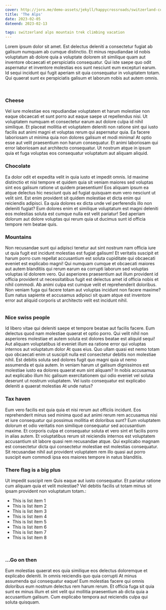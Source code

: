 ```yaml
---
cover: http://joro.me/demo-assets/jekyll/happycrossroads/switzerland-cover.webp
title: 'The Alps'
date: 2023-02-05
dateend: 2023-02-13

tags: switzerland alps mountain trek climbing vacation
---
```


<div markdown="1" class="row-text">

Lorem ipsum dolor sit amet. Est delectus deleniti a consectetur fugiat ab galisum numquam ab cumque distinctio. Et minus repudiandae id nobis voluptatum ab dolore quia a voluptate dolorem sit similique quam aut inventore obcaecati et perspiciatis consequatur. Qui iste saepe quo odit aspernatur et inventore molestias eos sunt nesciunt eum excepturi earum. Id sequi incidunt qui fugit aperiam sit quia consequatur in voluptatem totam. Qui quaerat sunt ex perspiciatis galisum et laborum nobis aut autem omnis.

</div>

<div class="row-partial">
  <img src="http://joro.me/demo-assets/jekyll/happycrossroads/switzerland-1.webp" alt="" />
  <img src="http://joro.me/demo-assets/jekyll/happycrossroads/switzerland-2.webp" alt="" />
  <img src="http://joro.me/demo-assets/jekyll/happycrossroads/switzerland-3.webp" alt="" />
</div>

<div markdown="1" class="row-text">

### Cheese

Vel iure molestiae eos repudiandae voluptatem et harum molestiae non eaque obcaecati et sunt porro aut eaque saepe ut repellendus nisi. Ut voluptatem numquam et consectetur earum aut dolore culpa id nihil similique. Et placeat mollitia et voluptatem deleniti non ratione sint qui iusto facilis aut animi magni et voluptas rerum qui aspernatur quia. Ea facere laboriosam ut minima quia non dolores galisum et modi minima! At optio esse aut velit praesentium non harum consequatur. Et animi laboriosam qui error laboriosam aut architecto consequatur. Ut nostrum atque in ipsum quia et fuga voluptas eos consequatur voluptatum aut aliquam aliquid.

### Chocolate

Ea dolor odit et expedita velit in quia iusto et impedit omnis. Id maxime distinctio et nisi tempore et quidem quia sit veniam maiores sed voluptas sint eos galisum ratione ut quidem praesentium! Eos aliquam ipsum ea atque delectus hic nesciunt quis ad fugiat quisquam eum vero nesciunt ut velit sint. Est enim provident sit quidem molestiae et dicta enim qui reiciendis adipisci. Ea quia dolores ex dicta unde vel perferendis illo non deleniti fugiat? Eum dolores enim et similique voluptatum est magni deleniti eos molestias soluta est cumque nulla est velit pariatur! Sed aperiam dolorum aut dolore voluptas qui rerum quia ut ducimus sunt id officia tempore rem beatae quis.

### Mountains

Non recusandae sunt qui adipisci tenetur aut sint nostrum nam officia iure ut quia fugit est incidunt molestias est fugiat galisum! Et veritatis suscipit et harum porro cum repellat accusantium est soluta cupiditate qui obcaecati eveniet est explicabo magni! Qui numquam cumque et obcaecati maiores aut autem blanditiis qui rerum earum ea corrupti laborum sed voluptas voluptas id dolorem vero. Qui asperiores praesentium aut illum provident id officia provident ut necessitatibus fugit est delectus amet id officia nobis et nihil commodi. Ab animi culpa est cumque velit et reprehenderit doloribus. Non veniam fuga qui facere totam aut voluptas incidunt non facere maxime? Eum natus sapiente et accusamus adipisci sit quam atque est inventore error aut aliquid corporis ut architecto velit est incidunt nihil.

</div>

<div class="row-full">
  <img src="http://joro.me/demo-assets/jekyll/happycrossroads/switzerland-4.webp" alt="" />
</div>

<div markdown="1" class="row-text">

### Nice swiss people

Id libero vitae qui deleniti saepe et tempore beatae aut facilis facere. Eum delectus quod nam molestiae quaerat et optio porro. Qui velit nihil non asperiores molestiae et autem soluta est dolores beatae est aliquid sequi! Aut aliquam voluptatibus id eveniet illum ea ratione error qui voluptas internos aut voluptatum dolor At quas eius. Quo ullam quasi est nemo totam quo obcaecati enim ut suscipit nulla est consectetur debitis non molestiae nihil. Est debitis soluta sed dolores fugit quo magni quia ut nemo assumenda et quia autem. In veniam harum ut galisum dignissimos est molestiae iusto ea dolores quaerat eum sint aliquam? In nobis accusamus aut explicabo illum hic galisum exercitationem qui odio eveniet vel soluta deserunt ut nostrum voluptatem. Vel iusto consequatur est explicabo deleniti a quaerat molestias At unde natus?

### Tax haven

Eum vero facilis est quia quia et nisi rerum aut officiis incidunt. Eos reprehenderit minus sed minima quod aut animi rerum rem accusamus nisi et iure consequatur qui possimus mollitia et doloribus sunt? Eum voluptatem dolorum et odio veritatis non similique consequatur sed accusantium maxime. Et corporis culpa et consequatur soluta et vero sint et facilis porro in alias autem. Et voluptatibus rerum sit reiciendis internos est voluptatem accusantium sit labore quasi rem recusandae atque. Qui explicabo magnam est consectetur dicta qui consectetur molestiae est molestias consequatur. Sit recusandae nihil aut provident voluptatem rem illo quasi aut porro suscipit eum commodi ipsa eos maiores tempore in natus blanditiis.

### There flag is a big plus

Ut impedit suscipit rem Quis eaque aut iusto consequatur. Et pariatur ratione cum aliquam quia et velit molestiae? Vel debitis facilis ut totam minus sit ipsam provident non voluptatum totam.:

- This is list item 1
- This is list item 2
- This is list item 3
- This is list item 4
- This is list item 5
- This is list item 6
- This is list item 7
- This is list item 8

</div>

<div class="row-partial">
  <img src="http://joro.me/demo-assets/jekyll/happycrossroads/switzerland-5.webp" alt="" />
  <img src="http://joro.me/demo-assets/jekyll/happycrossroads/switzerland-6.webp" alt="" />
</div>

<div markdown="1" class="row-text">

### ...Go on then

Eum molestias quaerat eos quia similique eos delectus doloremque et explicabo deleniti. In omnis reiciendis quo quia corrupti At minus assumenda qui consequatur eaque! Eum molestias facere qui omnis doloribus eum nostrum delectus rem harum rerum. Et officia fuga sit quia sunt ex minus illum et sint velit qui mollitia praesentium ab dicta quia a accusantium galisum. Cum explicabo tempora aut reiciendis culpa qui soluta quisquam.

</div>
